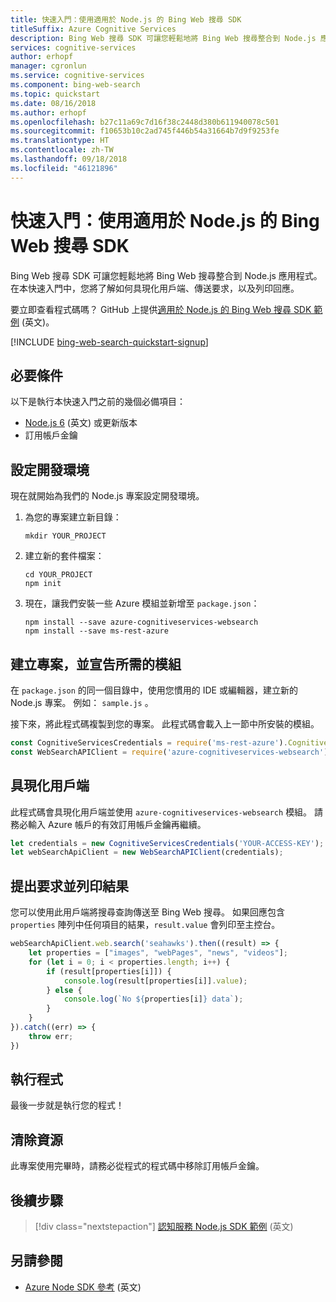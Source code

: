 ```yaml
---
title: 快速入門：使用適用於 Node.js 的 Bing Web 搜尋 SDK
titleSuffix: Azure Cognitive Services
description: Bing Web 搜尋 SDK 可讓您輕鬆地將 Bing Web 搜尋整合到 Node.js 應用程式。 在本快速入門中，您將了解如何具現化用戶端、傳送要求，以及列印回應。
services: cognitive-services
author: erhopf
manager: cgronlun
ms.service: cognitive-services
ms.component: bing-web-search
ms.topic: quickstart
ms.date: 08/16/2018
ms.author: erhopf
ms.openlocfilehash: b27c11a69c7d16f38c2448d380b611940078c501
ms.sourcegitcommit: f10653b10c2ad745f446b54a31664b7d9f9253fe
ms.translationtype: HT
ms.contentlocale: zh-TW
ms.lasthandoff: 09/18/2018
ms.locfileid: "46121896"
---
```

# <a name="quickstart-use-the-bing-web-search-sdk-for-nodejs"></a>快速入門：使用適用於 Node.js 的 Bing Web 搜尋 SDK

Bing Web 搜尋 SDK 可讓您輕鬆地將 Bing Web 搜尋整合到 Node.js 應用程式。 在本快速入門中，您將了解如何具現化用戶端、傳送要求，以及列印回應。

要立即查看程式碼嗎？ GitHub 上提供[適用於 Node.js 的 Bing Web 搜尋 SDK 範例](https://github.com/Azure-Samples/cognitive-services-node-sdk-samples) (英文)。

[!INCLUDE [bing-web-search-quickstart-signup](../../../includes/bing-web-search-quickstart-signup.md)]

## <a name="prerequisites"></a>必要條件

以下是執行本快速入門之前的幾個必備項目：

* [Node.js 6](https://nodejs.org/en/download/) (英文) 或更新版本
* 訂用帳戶金鑰  

## <a name="set-up-your-development-environment"></a>設定開發環境

現在就開始為我們的 Node.js 專案設定開發環境。

1. 為您的專案建立新目錄：

    ```console
    mkdir YOUR_PROJECT
    ```

2. 建立新的套件檔案：

    ```console
    cd YOUR_PROJECT
    npm init
    ```

3. 現在，讓我們安裝一些 Azure 模組並新增至 `package.json`：

    ```console
    npm install --save azure-cognitiveservices-websearch
    npm install --save ms-rest-azure
    ```

## <a name="create-a-project-and-declare-required-modules"></a>建立專案，並宣告所需的模組

在 `package.json` 的同一個目錄中，使用您慣用的 IDE 或編輯器，建立新的 Node.js 專案。 例如： `sample.js` 。

接下來，將此程式碼複製到您的專案。 此程式碼會載入上一節中所安裝的模組。

```javascript
const CognitiveServicesCredentials = require('ms-rest-azure').CognitiveServicesCredentials;
const WebSearchAPIClient = require('azure-cognitiveservices-websearch');
```

## <a name="instantiate-the-client"></a>具現化用戶端

此程式碼會具現化用戶端並使用 `azure-cognitiveservices-websearch` 模組。 請務必輸入 Azure 帳戶的有效訂用帳戶金鑰再繼續。

```javascript
let credentials = new CognitiveServicesCredentials('YOUR-ACCESS-KEY');
let webSearchApiClient = new WebSearchAPIClient(credentials);
```

## <a name="make-a-request-and-print-the-results"></a>提出要求並列印結果

您可以使用此用戶端將搜尋查詢傳送至 Bing Web 搜尋。 如果回應包含 `properties` 陣列中任何項目的結果，`result.value` 會列印至主控台。

```javascript
webSearchApiClient.web.search('seahawks').then((result) => {
    let properties = ["images", "webPages", "news", "videos"];
    for (let i = 0; i < properties.length; i++) {
        if (result[properties[i]]) {
            console.log(result[properties[i]].value);
        } else {
            console.log(`No ${properties[i]} data`);
        }
    }
}).catch((err) => {
    throw err;
})
```

## <a name="run-the-program"></a>執行程式

最後一步就是執行您的程式！

## <a name="clean-up-resources"></a>清除資源

此專案使用完畢時，請務必從程式的程式碼中移除訂用帳戶金鑰。

## <a name="next-steps"></a>後續步驟

> [!div class="nextstepaction"]
> [認知服務 Node.js SDK 範例](https://github.com/Azure-Samples/cognitive-services-node-sdk-samples) (英文)

## <a name="see-also"></a>另請參閱

* [Azure Node SDK 參考](https://docs.microsoft.com/javascript/api/azure-cognitiveservices-websearch/) (英文)
